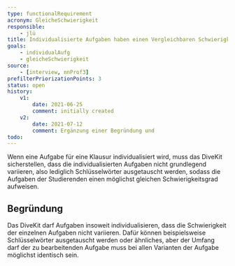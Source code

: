 ```yaml
---
type: functionalRequirement
acronym: GleicheSchwierigkeit
responsible: 
    - jlü
title: Individualisierte Aufgaben haben einen Vergleichbaren Schwierigkeitsgrad
goals: 
    - individualAufg
    - gleicheSchwierigkeit
source:
    - [interview, nnProf3]
prefilterPriorizationPoints: 3
status: open
history:
    v1:
        date: 2021-06-25
        comment: initially created
    v2:
        date: 2021-07-12
        comment: Ergänzung einer Begründung und 
todo: 
---
```



Wenn eine Aufgabe für eine Klausur individualisiert wird, muss das DiveKit sicherstellen,
dass die individualisierten Aufgaben nicht grundlegend variieren, also lediglich Schlüsselwörter ausgetauscht werden, sodass
die Aufgaben der Studierenden einen möglichst gleichen Schwierigkeitsgrad aufweisen.

## Begründung
Das DiveKit darf Aufgaben insoweit individualisieren, dass die Schwierigkeit der einzelnen Aufgaben nicht variieren.
Dafür können beispielsweise Schlüsselwörter ausgetauscht werden oder ähnliches, aber der Umfang darf der zu bearbeitenden Aufgabe
muss bei allen Varianten der Aufgabe möglichst identisch sein.
